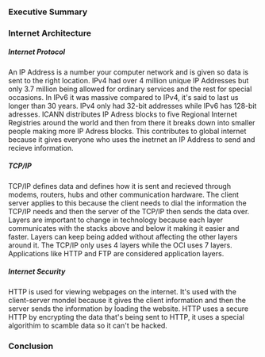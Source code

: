 ### Executive Summary 


### Internet Architecture 
##### Internet Protocol
An IP Address is a number your computer network and is given so data is sent to the right location. IPv4 had over 4 million unique IP Addresses but only 3.7 million being allowed for ordinary services and the rest for special occasions. In IPv6 it was massive compared to IPv4, it's said to last us longer than 30 years. IPv4 only had 32-bit addresses while IPv6 has 128-bit adresses. ICANN distributes IP Adress blocks to five Regional Internet Registries around the world and then from there it breaks down into smaller people making more IP Adress blocks. This contributes to global internet because it gives everyone who uses the inetrnet an IP Address to send and recieve information.

##### TCP/IP 
TCP/IP defines data and defines how it is sent and recieved through modems, routers, hubs and other communication hardware. The client server applies to this because the client needs to dial the information the TCP/IP needs and then the server of the TCP/IP then sends the data over. Layers are important to change in technology because each layer communicates with the stacks above and below it making it easier and faster. Layers can keep being added without affecting the other layers around it. The TCP/IP only uses 4 layers while the OCI uses 7 layers. Applications like HTTP and FTP are considered application layers. 

##### Internet Security
HTTP is used for viewing webpages on the internet. It's used with the client-server mondel because it gives the client information and then the server sends the information by loading the website. HTTP uses a secure HTTP by encrypting the data that's being sent to HTTP, it uses a special algorithim to scamble data so it can't be hacked. 



### Conclusion 

